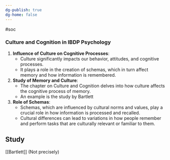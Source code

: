 ```yaml
---
dg-publish: true
dg-home: false
---
```

#soc
### Culture and Cognition in IBDP Psychology

1. **Influence of Culture on Cognitive Processes**:
    - Culture significantly impacts our behavior, attitudes, and cognitive processes.
    - It plays a role in the creation of schemas, which in turn affect memory and how information is remembered.
2. **Study of Memory and Culture**:
    - The chapter on Culture and Cognition delves into how culture affects the cognitive process of memory.
    - An example is the study by Bartlett
3. **Role of Schemas**:
    - Schemas, which are influenced by cultural norms and values, play a crucial role in how information is processed and recalled.
    - Cultural differences can lead to variations in how people remember and perform tasks that are culturally relevant or familiar to them.
## Study
[[Bartlett]] (Not precisely)
